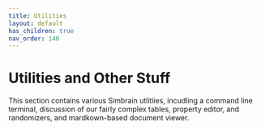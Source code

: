 ```yaml
---
title: Utilities
layout: default
has_children: true
nav_order: 140
---
```


# Utilities and Other Stuff

This section contains various Simbrain utlitiies, incudling a command line terminal, discussion of our fairly complex tables, property editor, and randomizers, and mardkown-based document viewer.